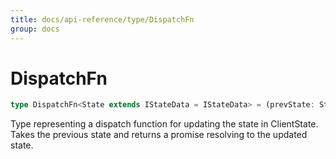 ```yaml
---
title: docs/api-reference/type/DispatchFn
group: docs
---
```


# DispatchFn

```ts
type DispatchFn<State extends IStateData = IStateData> = (prevState: State) => Promise<State>;
```

Type representing a dispatch function for updating the state in ClientState.
Takes the previous state and returns a promise resolving to the updated state.
